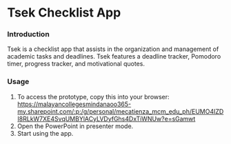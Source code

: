# Tsek Checklist App
### Introduction
Tsek is a checklist app that assists in the organization and management of academic tasks and deadlines.
Tsek features a deadline tracker, Pomodoro timer, progress tracker, and motivational quotes.

### Usage
1. To access the prototype, copy this into your browser:
  https://malayancollegesmindanaoo365-my.sharepoint.com/:p:/g/personal/mecatienza_mcm_edu_ph/EUMO4IZDI8RLkW7XE4SvqUMBYlACyLVDyfGhs4DxTiWNUw?e=sGamwt
3. Open the PowerPoint in presenter mode.
4. Start using the app.
